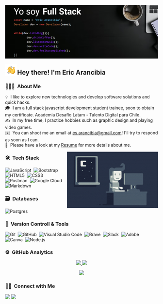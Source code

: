<img alt="big_hero" src="./assets/img/bg_header.png">

<img alt="Night Coding" src="./assets/img/handwave.gif" width='40' align="left"/><h2 align="left">Hey there! I'm Eric Arancibia</h2>

### 👨🏻‍💻 &nbsp;About Me

💡 &nbsp;I like to explore new technologies and develop software solutions and quick hacks.\
🎓 &nbsp;I am a full stack javascript development student trainee, soon to obtain my certificate. Academia Desafío Latam - Talento Digital para Chile.\
✍️ &nbsp;In my free time, I practice hobbies such as graphic design and playing video games.\
✉️ &nbsp;You can shoot me an email at es.arancibia@gmail.com! I'll try to respond as soon as I can.\
📄 &nbsp;Please have a look at my [Resume](https://drive.google.com/file/d/1v8r1QfWAwzhQ845yTZv6UMuPF1DvvyVQ/view?usp=sharing) for more details about me.


<img alt="Night Coding" src="https://raw.githubusercontent.com/AVS1508/AVS1508/master/assets/Night-Coding.gif" align="right"/>

### 🛠 &nbsp;Tech Stack

![JavaScript](https://img.shields.io/badge/javascript-%23323330.svg?style=for-the-badge&logo=javascript&logoColor=%23F7DF1E)&nbsp;
![Bootstrap](https://img.shields.io/badge/bootstrap-%23563D7C.svg?style=for-the-badge&logo=bootstrap&logoColor=white)&nbsp;
![HTML5](https://img.shields.io/badge/html5-%23E34F26.svg?style=for-the-badge&logo=html5&logoColor=white)&nbsp;
![CSS3](https://img.shields.io/badge/css3-%231572B6.svg?style=for-the-badge&logo=css3&logoColor=white)&nbsp;
![Postman](https://img.shields.io/badge/Postman-FF6C37?style=for-the-badge&logo=postman&logoColor=white)&nbsp;
![Google Cloud](https://img.shields.io/badge/GoogleCloud-%234285F4.svg?style=for-the-badge&logo=google-cloud&logoColor=white)&nbsp;
![Markdown](https://img.shields.io/badge/markdown-%23000000.svg?style=for-the-badge&logo=markdown&logoColor=white)&nbsp;


### 🗃 &nbsp;Databases

![Postgres](https://img.shields.io/badge/postgres-%23316192.svg?style=for-the-badge&logo=postgresql&logoColor=white)&nbsp;


### 🧰 &nbsp;Version Controll & Tools 

![Git](https://img.shields.io/badge/git-%23F05033.svg?style=for-the-badge&logo=git&logoColor=white)&nbsp;
![GitHub](https://img.shields.io/badge/github-%23121011.svg?style=for-the-badge&logo=github&logoColor=white)&nbsp;
![Visual Studio Code](https://img.shields.io/badge/Visual%20Studio%20Code-0078d7.svg?style=for-the-badge&logo=visual-studio-code&logoColor=white)&nbsp;
![Brave](https://img.shields.io/badge/Brave-FB542B?style=for-the-badge&logo=Brave&logoColor=white)&nbsp;
![Slack](https://img.shields.io/badge/Slack-4A154B?style=for-the-badge&logo=slack&logoColor=white)&nbsp;
![Adobe](https://img.shields.io/badge/adobe-%23FF0000.svg?style=for-the-badge&logo=adobe&logoColor=white)&nbsp;
![Canva](https://img.shields.io/badge/Canva-%2300C4CC.svg?style=for-the-badge&logo=Canva&logoColor=white)&nbsp;
![Node.js](https://img.shields.io/npm/v/npm.svg?style=for-the-badge&logo=nodedotjs&logocolor=white)&nbsp;

### ⚙️ &nbsp;GitHub Analytics

<p align="center">
  <a href="https://github.com/ericarancibia">
    <img height="180em" src="https://github-readme-stats-eight-theta.vercel.app/api?username=ericarancibia&show_icons=true&theme=algolia&include_all_commits=true&count_private=true"/>
  </a>
  <a href="https://github.com/ericarancibia">
    <img height="180em" src="https://github-readme-stats-eight-theta.vercel.app/api/top-langs/?username=ericarancibia&layout=compact&langs_count=8&theme=algolia"/>
  </a>
</p>

<p align="center">
  <img height="180em" src="https://github-readme-streak-stats.herokuapp.com/?user=ericarancibia&theme=dark&hide_border=true"/>
</p>

### 🤝🏻 &nbsp;Connect with Me

<p align="left">
<a href="https://www.linkedin.com/in/eric-arancibia/"><img src="https://img.shields.io/badge/-Eric%20Arancibia-0077B5?style=flat&logo=Linkedin&logoColor=white"/></a>
<a href="mailto:es.arancibia@gmail.com"><img src="https://img.shields.io/badge/-Eric%20Arancibia-D14836?style=flat&logo=Gmail&logoColor=white"/></a>
</p>
